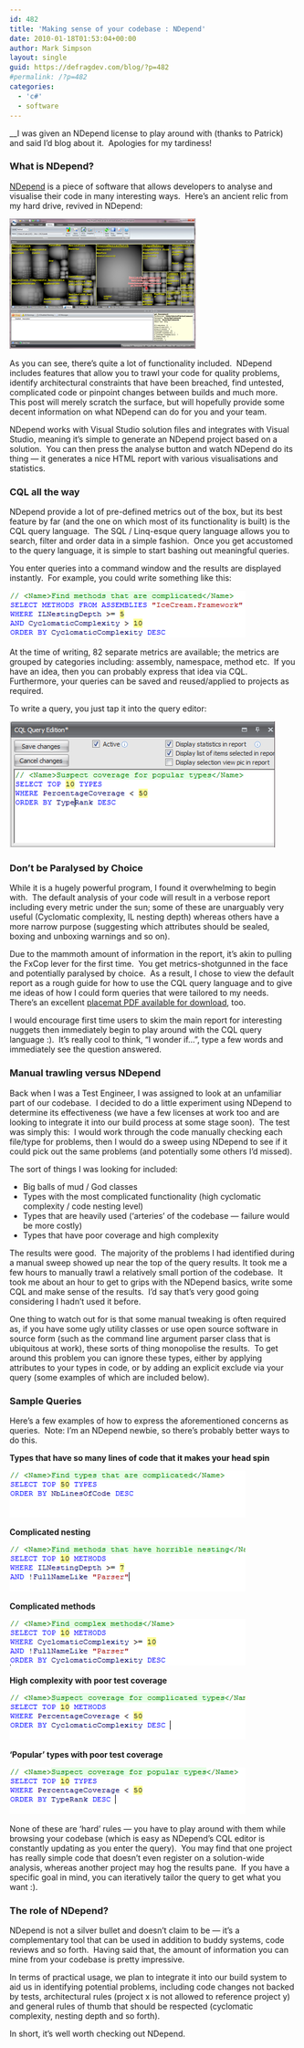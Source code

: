 ```yaml
---
id: 482
title: 'Making sense of your codebase : NDepend'
date: 2010-01-18T01:53:04+00:00
author: Mark Simpson
layout: single
guid: https://defragdev.com/blog/?p=482
#permalink: /?p=482
categories:
  - 'c#'
  - software
---
```

__I was given an NDepend license to play around with (thanks to Patrick) and said I&#8217;d blog about it.  Apologies for my tardiness!

### What is NDepend?

[NDepend](http://www.ndepend.com/Features.aspx) is a piece of software that allows developers to analyse and visualise their code in many interesting ways.  Here&#8217;s an ancient relic from my hard drive, revived in NDepend:

[<img class="alignnone" src="images/whole_app_thumb.png" alt="" width="326" height="228" />](images/whole_app.png)

As you can see, there&#8217;s quite a lot of functionality included.  NDepend includes features that allow you to trawl your code for quality problems, identify architectural constraints that have been breached, find untested, complicated code or pinpoint changes between builds and much more.  This post will merely scratch the surface, but will hopefully provide some decent information on what NDepend can do for you and your team.

NDepend works with Visual Studio solution files and integrates with Visual Studio, meaning it&#8217;s simple to generate an NDepend project based on a solution.  You can then press the analyse button and watch NDepend do its thing &#8212; it generates a nice HTML report with various visualisations and statistics.

### CQL all the way

NDepend provide a lot of pre-defined metrics out of the box, but its best feature by far (and the one on which most of its functionality is built) is the CQL query language.  The SQL / Linq-esque query language allows you to search, filter and order data in a simple fashion.  Once you get accustomed to the query language, it is simple to start bashing out meaningful queries.

You enter queries into a command window and the results are displayed instantly.  For example, you could write something like this:

<img class="alignnone" title="CQL query" src="images/sample_cql_query.png" alt="" width="413" height="82" /> 

At the time of writing, 82 separate metrics are available; the metrics are grouped by categories including: assembly, namespace, method etc.  If you have an idea, then you can probably express that idea via CQL.   Furthermore, your queries can be saved and reused/applied to projects as required.

To write a query, you just tap it into the query editor:

<img class="alignnone" title="editor" src="images/query_editor.png" alt="" width="465" height="221" /> 

### Don&#8217;t be Paralysed by Choice

While it is a hugely powerful program, I found it overwhelming to begin with.  The default analysis of your code will result in a verbose report including every metric under the sun; some of these are unarguably very useful (Cyclomatic complexity, IL nesting depth) whereas others have a more narrow purpose (suggesting which attributes should be sealed, boxing and unboxing warnings and so on).

Due to the mammoth amount of information in the report, it&#8217;s akin to pulling the FxCop lever for the first time.  You get metrics-shotgunned in the face and potentially paralysed by choice.  As a result, I chose to view the default report as a rough guide for how to use the CQL query language and to give me ideas of how I could form queries that were tailored to my needs.  There&#8217;s an excellent [placemat PDF available for download](http://www.hanselman.com/blog/content/binary/NDepend%20metrics%20placemats%201.1.pdf), too.

I would encourage first time users to skim the main report for interesting nuggets then immediately begin to play around with the CQL query language :).  It&#8217;s really cool to think, &#8220;I wonder if&#8230;&#8221;, type a few words and immediately see the question answered.

### Manual trawling versus NDepend

Back when I was a Test Engineer, I was assigned to look at an unfamiliar part of our codebase.  I decided to do a little experiment using NDepend to determine its effectiveness (we have a few licenses at work too and are looking to integrate it into our build process at some stage soon).  The test was simply this:  I would work through the code manually checking each file/type for problems, then I would do a sweep using NDepend to see if it could pick out the same problems (and potentially some others I&#8217;d missed).

The sort of things I was looking for included:

  * Big balls of mud / God classes
  * Types with the most complicated functionality (high cyclomatic complexity / code nesting level)
  * Types that are heavily used (&#8216;arteries&#8217; of the codebase &#8212; failure would be more costly)
  * Types that have poor coverage and high complexity

The results were good.  The majority of the problems I had identified during a manual sweep showed up near the top of the query results. It took me a few hours to manually trawl a relatively small portion of the codebase.  It took me about an hour to get to grips with the NDepend basics, write some CQL and make sense of the results.  I&#8217;d say that&#8217;s very good going considering I hadn&#8217;t used it before.

One thing to watch out for is that some manual tweaking is often required as, if you have some ugly utility classes or use open source software in source form (such as the command line argument parser class that is ubiquitous at work), these sorts of thing monopolise the results.  To get around this problem you can ignore these types, either by applying attributes to your types in code, or by adding an explicit exclude via your query (some examples of which are included below).

### Sample Queries

Here&#8217;s a few examples of how to express the aforementioned concerns as queries.  Note: I&#8217;m an NDepend newbie, so there&#8217;s probably better ways to do this.

**Types that have so many lines of code that it makes your head spin**

<img title="God" src="images/god_classes.png" alt="" width="413" height="82" /> 

**Complicated nesting**

<img class="alignnone" title="nesting" src="images/il_nesting.png" alt="" width="413" height="82" /> 

**Complicated methods**

<img class="alignnone" title="nesting" src="images/complex_methods.png" alt="" width="413" height="82" /> 

**High complexity with poor test coverage**

<img class="alignnone" title="nesting" src="images/poor_coverage.png" alt="" width="413" height="82" /> 

**&#8216;Popular&#8217; types with poor test coverage**

<img class="alignnone" title="nesting" src="images/popular_types.png" alt="" width="413" height="82" /> 

None of these are &#8216;hard&#8217; rules &#8212; you have to play around with them while browsing your codebase (which is easy as NDepend&#8217;s CQL editor is constantly updating as you enter the query).  You may find that one project has really simple code that doesn&#8217;t even register on a solution-wide analysis, whereas another project may hog the results pane.  If you have a specific goal in mind, you can iteratively tailor the query to get what you want :).

### The role of NDepend?

NDepend is not a silver bullet and doesn&#8217;t claim to be &#8212; it&#8217;s a complementary tool that can be used in addition to buddy systems, code reviews and so forth.  Having said that, the amount of information you can mine from your codebase is pretty impressive.

In terms of practical usage, we plan to integrate it into our build system to aid us in identifying potential problems, including code changes not backed by tests, architectural rules (project x is not allowed to reference project y) and general rules of thumb that should be respected (cyclomatic complexity, nesting depth and so forth).

In short, it&#8217;s well worth checking out NDepend.